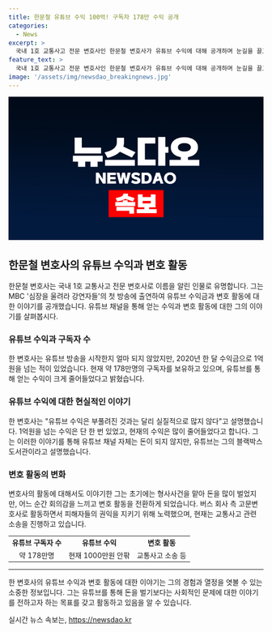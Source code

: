 ```yaml
---
title: 한문철 유튜브 수익 100억! 구독자 178만 수익 공개
categories:
  - News
excerpt: >
  국내 1호 교통사고 전문 변호사인 한문철 변호사가 유튜브 수익에 대해 공개하며 눈길을 끌고 있다. 그는 수익금이 부풀려진 것이라고 언급하며, 유튜브 채널은 돈이 안 된다고 했지만, 그의 블랙박스 도서관이라고 밝혔다. 2~3년간 형사사건을 맡으며 돈이 쉽게 들어왔던 그는 회의감을 느끼며 형사사건을 그만두고 교통사고 관련 저서를 쓰고 고문변호사로 일했다. 또한, 교통사고 피해자들을 돕기 위해 피해자들 편에 서서 6000여 건의 교통사고 소송을 진행하고 있다.
feature_text: >
  국내 1호 교통사고 전문 변호사인 한문철 변호사가 유튜브 수익에 대해 공개하며 눈길을 끌고 있다. 그는 수익금이 부풀려진 것이라고 언급하며, 유튜브 채널은 돈이 안 된다고 했지만, 그의 블랙박스 도서관이라고 밝혔다. 2~3년간 형사사건을 맡으며 돈이 쉽게 들어왔던 그는 회의감을 느끼며 형사사건을 그만두고 교통사고 관련 저서를 쓰고 고문변호사로 일했다. 또한, 교통사고 피해자들을 돕기 위해 피해자들 편에 서서 6000여 건의 교통사고 소송을 진행하고 있다.
image: '/assets/img/newsdao_breakingnews.jpg'
---
```


<p><img src="/assets/img/newsdao_breakingnews.jpg" alt="koreaapp 속보" /></p>

<h2 data-ke-size="size26">한문철 변호사의 유튜브 수익과 변호 활동</h2>

<p data-ke-size="size16">한문철 변호사는 국내 1호 교통사고 전문 변호사로 이름을 알린 인물로 유명합니다. 그는 MBC '심장을 울려라 강연자들'의 첫 방송에 출연하여 유튜브 수익금과 변호 활동에 대한 이야기를 공개했습니다. 유튜브 채널을 통해 얻는 수익과 변호 활동에 대한 그의 이야기를 살펴봅시다.</p>

<h3>유튜브 수익과 구독자 수</h3>

<p data-ke-size="size16">한 변호사는 유튜브 방송을 시작한지 얼마 되지 않았지만, 2020년 한 달 수익금으로 1억원을 넘는 적이 있었습니다. 현재 약 178만명의 구독자를 보유하고 있으며, 유튜브를 통해 얻는 수익이 크게 줄어들었다고 밝혔습니다.</p>

<h3>유튜브 수익에 대한 현실적인 이야기</h3>

<p data-ke-size="size16">한 변호사는 "유튜브 수익은 부풀려진 것과는 달리 실질적으로 많지 않다"고 설명했습니다. 1억원을 넘는 수익은 단 한 번 있었고, 현재의 수익은 많이 줄어들었다고 합니다. 그는 이러한 이야기를 통해 유튜브 채널 자체는 돈이 되지 않지만, 유튜브는 그의 블랙박스 도서관이라고 설명했습니다.</p>

<h3>변호 활동의 변화</h3>

<p data-ke-size="size16">변호사의 활동에 대해서도 이야기한 그는 초기에는 형사사건을 맡아 돈을 많이 벌었지만, 어느 순간 회의감을 느끼고 변호 활동을 전환하게 되었습니다. 버스 회사 측 고문변호사로 활동하면서 피해자들의 권익을 지키기 위해 노력했으며, 현재는 교통사고 관련 소송을 진행하고 있습니다.</p>

<table>
    <tr>
        <td style="text-align: center; height: 17px;"><b>유튜브 구독자 수</b></td>
        <td style="text-align: center; height: 17px;"><b>유튜브 수익</b></td>
        <td style="text-align: center; height: 17px;"><b>변호 활동</b></td>
    </tr>
    <tr>
        <td style="text-align: center; height: 17px;">약 178만명</td>
        <td style="text-align: center; height: 17px;">현재 1000만원 안팎</td>
        <td style="text-align: center; height: 17px;">교통사고 소송 등</td>
    </tr>
</table>

<hr>

<p data-ke-size="size16">한 변호사의 유튜브 수익과 변호 활동에 대한 이야기는 그의 경험과 열정을 엿볼 수 있는 소중한 정보입니다. 그는 유튜브를 통해 돈을 벌기보다는 사회적인 문제에 대한 이야기를 전하고자 하는 목표를 갖고 활동하고 있음을 알 수 있습니다.</p>
실시간 뉴스 속보는, <a href="https://newsdao.kr" rel="dofollow">https://newsdao.kr</a>


